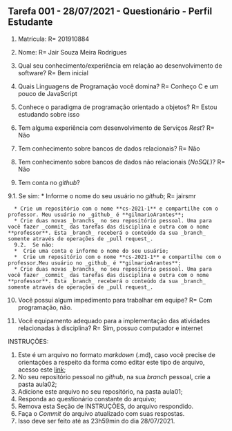 ## Tarefa 001 - 28/07/2021 - Questionário - Perfil Estudante

1. Matrícula: 
R= 201910884

2. Nome: 
R= Jair Souza Meira Rodrigues

3. Qual seu conhecimento/experiência em relação ao desenvolvimento de software? 
R= Bem inicial

4. Quais Linguagens de Programação você domina? 
R= Conheço C e um pouco de JavaScript

5. Conhece o paradigma de programação orientado a objetos?
R= Estou estudando sobre isso 

6. Tem alguma experiência com desenvolvimento de Serviços _Rest_?
R= Não

7. Tem conhecimento sobre bancos de dados relacionais?
R= Não

8. Tem conhecimento sobre bancos de dados não relacionais (_NoSQL_)?
R= Não

9. Tem conta no _github_?

  9.1.  Se sim:
      * Informe o nome do seu usuário no _github_;
	R= jairsmr

      * Crie um repositório com o nome **cs-2021-1** e compartilhe com o professor. Meu usuário no _github_ é **gilmarioArantes**;
      * Crie duas novas _branchs_ no seu repositório pessoal. Uma para você fazer _commit_ das tarefas das disciplina e outra com o nome **professor**. Esta _branch_ receberá o conteúdo da sua _branch_ somente através de operações de _pull request_.
      9.2.  Se não:
      *  Crie uma conta e informe o nome do seu usuário;
      *  Crie um repositório com o nome **cs-2021-1** e compartilhe com o professor.Meu usuário no _github_ é **gilmarioArantes**;
      * Crie duas novas _branchs_ no seu repositório pessoal. Uma para você fazer _commit_ das tarefas das disciplina e outra com o nome **professor**. Esta _branch_ receberá o conteúdo da sua _branch_ somente através de operações de _pull request_.
10. Você possui algum impedimento para trabalhar em equipe?
R= Com programação, não.

11. Você equipamento adequado para a implementação das atividades relacionadas à disciplina?
R= Sim, possuo computador e internet

INSTRUÇÕES:
1. Este é um arquivo no formato _markdown_ (.md), caso você precise de orientações a respeito da forma como editar este tipo de arquivo, acesso este [link](https://guides.github.com/features/mastering-markdown/);
2. No seu repositório pessoal no _github_, na sua _branch_ pessoal, crie a pasta aula02;
3. Adicione este arquivo no seu repositório, na pasta aula01;
4. Responda ao questionário constante do arquivo;
5. Remova esta Seção de INSTRUÇÕES, do arquivo respondido.
6. Faça o _Commit_ do arquivo atualizado com suas respostas.
7. Isso deve ser feito até as 23h59min do dia 28/07/2021.

